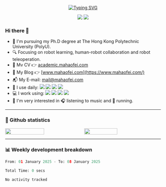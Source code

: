 
<!--
**HaofeiMa/HaofeiMa** is a ✨ _special_ ✨ repository because its `README.md` (this file) appears on your GitHub profile.

Here are some ideas to get you started:

- 🔭 I’m currently working on ...
- 🌱 I’m currently learning ...
- 👯 I’m looking to collaborate on ...
- 🤔 I’m looking for help with ...
- 💬 Ask me about ...
- 📫 How to reach me: ...
- 😄 Pronouns: ...
- ⚡ Fun fact: ...
-->

<p align="center">
      <a href="https://git.io/typing-svg"><img src="https://readme-typing-svg.herokuapp.com?font=Monospace&weight=600&size=24&duration=3000&pause=2000&color=000000&center=true&vCenter=true&random=false&width=435&height=60&lines=Haofei+Ma+-+Infinite+Advancing" alt="Typing SVG" /></a>
</p>

<div align="center">

[![](https://img.shields.io/badge/dynamic/json?url=https%3A%2F%2Fapi.github-star-counter.workers.dev%2Fuser%2FHaofeiMa&query=stars&suffix=%20stars&logo=Github&label=Github&color=blue)](https://github.com/HaofeiMa)
[![](https://img.shields.io/badge/dynamic/json?url=https%3A%2F%2Fwakatime.com%2Fshare%2F%40HaofeiMa%2F73835383-9c0c-4e6c-9641-27b248e942c2.json&query=%24.data.grand_total.human_readable_total_including_other_language&logo=wakatime&label=CodeTime&color=blue)](https://github.com/HaofeiMa)

</div>

### Hi there 👋

- 🏫 I'm pursuing my Ph.D degree at The Hong Kong Polytechnic University (PolyU).
- 🔍 Focusing on robot learning, human-robot collaboration and robot teleoperation.
- 📃 Mv CV 👉 [academic.mahaofei.com](https://academic.mahaofei.com/)
- 📝 My Blog 👉 [www.mahaofei.com](https://www.mahaofei.com/)
- 📬 My E-mail: [mail@mahaofei.com](mailto:mail@mahaofei.com)
- 🚀 I use daily: ![](https://img.shields.io/badge/Python-lightyellow?logo=Python) ![](https://img.shields.io/badge/C%2B%2B-blue?logo=c%2B%2B) ![](https://img.shields.io/badge/Git-black?logo=Git) ![](https://img.shields.io/badge/Shell-red?logo=Shell)
- 💻 I work using: ![](https://img.shields.io/badge/ROS-darkblue?logo=ros) ![](https://img.shields.io/badge/Isaac%20Sim-gray?logo=nvidia) ![](https://img.shields.io/badge/Mujoco-darkblue?logo=monster&logoColor=white) ![](https://img.shields.io/badge/PyTorch-EEEEFF?logo=Pytorch)
- 🌈 I'm very interested in 🎧 listening to music and 🏃 running.

----

### 📇 Github statistics

<div style="display: flex;">
      <img src="https://github-readme-stats.vercel.app/api?username=HaofeiMa&show_icons=true&icon_color=CE1D2D&text_color=718096&bg_color=ffffff&hide_title=true" style="width: 50%;" />
      &nbsp;
      <img src="https://github-readme-streak-stats.herokuapp.com/?user=HaofeiMa" style="width: 46%;" />
</div>

----

### 📊 Weekly development breakdown

<!--START_SECTION:waka-->

```python
From: 01 January 2025 - To: 08 January 2025

Total Time: 0 secs

No activity tracked
```

<!--END_SECTION:waka-->
